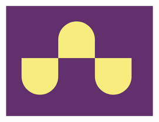 
<div class="base">
  <div class="node a" ></div>
  <div class="node b" ></div>
  <div class="node c" ></div>
</div>

<style>
  .base {
    transform: translate(-8px, -8px);
    position: absolute;
    width: 400px;
    height: 300px;
    background: #62306D;
  }
  .node {
    width: 100px;
    height: 100px;
    background: #F7EC7D;
    border-radius: 0px 0px 50% 50%
  }
  .a {
    transform: translate(42px, 142px)
  }
  .b {
    transform: rotatex(180deg) translate(142px, 58px);
  }
  .c {
    transform: translate(242px, -58px);
  }
</style>
